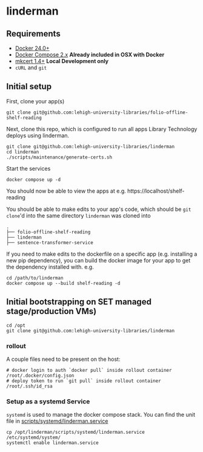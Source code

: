 # linderman

## Requirements

- [Docker 24.0+](https://docs.docker.com/get-docker/)
- [Docker Compose 2.x](https://docs.docker.com/compose/install/linux/) **Already included in OSX with Docker**
- [mkcert 1.4+](https://github.com/FiloSottile/mkcert) **Local Development only**
- `cURL` and `git`

## Initial setup

First, clone your app(s)

```
git clone git@github.com:lehigh-university-libraries/folio-offline-shelf-reading
```

Next, clone this repo, which is configured to run all apps Library Technology deploys using linderman.

```
git clone git@github.com:lehigh-university-libraries/linderman
cd linderman
./scripts/maintenance/generate-certs.sh
```

Start the services

```
docker compose up -d
```

You should now be able to view the apps at e.g. https://localhost/shelf-reading

You should be able to make edits to your app's code, which should be `git clone`'d into the same directory `linderman` was cloned into

```
.
├── folio-offline-shelf-reading
├── linderman
├── sentence-transformer-service
```

If you need to make edits to the dockerfile on a specific app (e.g. installing a new pip dependency), you can build the docker image for your app to get the dependency installed with. e.g.

```
cd /path/to/linderman
docker compose up --build shelf-reading -d
```

## Initial bootstrapping on SET managed stage/production VMs)

```
cd /opt
git clone git@github.com:lehigh-university-libraries/linderman
```

### rollout

A couple files need to be present on the host:

```
# docker login to auth `docker pull` inside rollout container
/root/.docker/config.json
# deploy token to run `git pull` inside rollout container
/root/.ssh/id_rsa
```

### Setup as a systemd Service

`systemd` is used to manage the docker compose stack. You can find the unit file in [scripts/systemd/linderman.service](./scripts/systemd/linderman.service)

```
cp /opt/linderman/scripts/systemd/linderman.service /etc/systemd/system/
systemctl enable linderman.service
```

